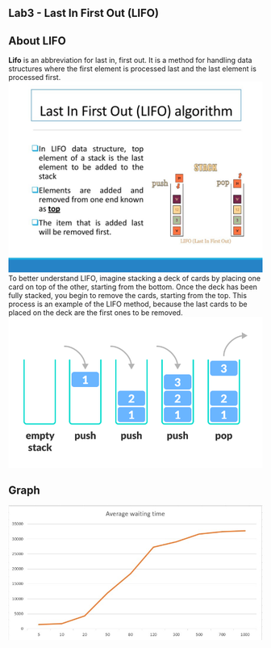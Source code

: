 ## Lab3 - Last In First Out (LIFO)
## About LIFO
**Lifo** is an abbreviation for last in, first out. 
It is a method for handling data structures where the first element is processed last and the last element is processed first.
![Screenshot](screens/1.jpg)
To better understand LIFO, imagine stacking a deck of cards by placing one card on top of the other, starting from the bottom. Once the deck has been fully stacked, you begin to remove the cards, starting from the top. This process is an example of the LIFO method, because the last cards to be placed on the deck are the first ones to be removed.
![Screenshot](screens/2.png)
## Graph
![Screenshot](screens/graph.jpg)
